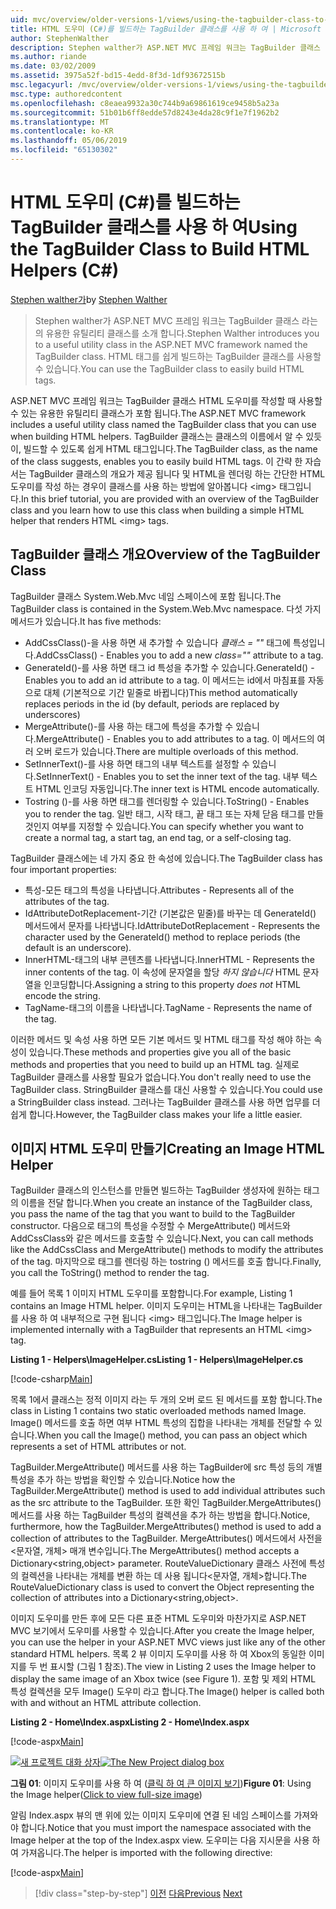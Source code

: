 ```yaml
---
uid: mvc/overview/older-versions-1/views/using-the-tagbuilder-class-to-build-html-helpers-cs
title: HTML 도우미 (C#)를 빌드하는 TagBuilder 클래스를 사용 하 여 | Microsoft Docs
author: StephenWalther
description: Stephen walther가 ASP.NET MVC 프레임 워크는 TagBuilder 클래스 라는의 유용한 유틸리티 클래스를 소개 합니다. TagBuilder 클래스를 쉽게 사용할 수 있습니다...
ms.author: riande
ms.date: 03/02/2009
ms.assetid: 3975a52f-bd15-4edd-8f3d-1df93672515b
msc.legacyurl: /mvc/overview/older-versions-1/views/using-the-tagbuilder-class-to-build-html-helpers-cs
msc.type: authoredcontent
ms.openlocfilehash: c8eaea9932a30c744b9a69861619ce9458b5a23a
ms.sourcegitcommit: 51b01b6ff8edde57d8243e4da28c9f1e7f1962b2
ms.translationtype: MT
ms.contentlocale: ko-KR
ms.lasthandoff: 05/06/2019
ms.locfileid: "65130302"
---
```

# <a name="using-the-tagbuilder-class-to-build-html-helpers-c"></a><span data-ttu-id="72d71-104">HTML 도우미 (C#)를 빌드하는 TagBuilder 클래스를 사용 하 여</span><span class="sxs-lookup"><span data-stu-id="72d71-104">Using the TagBuilder Class to Build HTML Helpers (C#)</span></span>

<span data-ttu-id="72d71-105">[Stephen walther가](https://github.com/StephenWalther)</span><span class="sxs-lookup"><span data-stu-id="72d71-105">by [Stephen Walther](https://github.com/StephenWalther)</span></span>

> <span data-ttu-id="72d71-106">Stephen walther가 ASP.NET MVC 프레임 워크는 TagBuilder 클래스 라는의 유용한 유틸리티 클래스를 소개 합니다.</span><span class="sxs-lookup"><span data-stu-id="72d71-106">Stephen Walther introduces you to a useful utility class in the ASP.NET MVC framework named the TagBuilder class.</span></span> <span data-ttu-id="72d71-107">HTML 태그를 쉽게 빌드하는 TagBuilder 클래스를 사용할 수 있습니다.</span><span class="sxs-lookup"><span data-stu-id="72d71-107">You can use the TagBuilder class to easily build HTML tags.</span></span>

<span data-ttu-id="72d71-108">ASP.NET MVC 프레임 워크는 TagBuilder 클래스 HTML 도우미를 작성할 때 사용할 수 있는 유용한 유틸리티 클래스가 포함 됩니다.</span><span class="sxs-lookup"><span data-stu-id="72d71-108">The ASP.NET MVC framework includes a useful utility class named the TagBuilder class that you can use when building HTML helpers.</span></span> <span data-ttu-id="72d71-109">TagBuilder 클래스는 클래스의 이름에서 알 수 있듯이, 빌드할 수 있도록 쉽게 HTML 태그입니다.</span><span class="sxs-lookup"><span data-stu-id="72d71-109">The TagBuilder class, as the name of the class suggests, enables you to easily build HTML tags.</span></span> <span data-ttu-id="72d71-110">이 간략 한 자습서는 TagBuilder 클래스의 개요가 제공 됩니다 및 HTML을 렌더링 하는 간단한 HTML 도우미를 작성 하는 경우이 클래스를 사용 하는 방법에 알아봅니다 &lt;img&gt; 태그입니다.</span><span class="sxs-lookup"><span data-stu-id="72d71-110">In this brief tutorial, you are provided with an overview of the TagBuilder class and you learn how to use this class when building a simple HTML helper that renders HTML &lt;img&gt; tags.</span></span>

## <a name="overview-of-the-tagbuilder-class"></a><span data-ttu-id="72d71-111">TagBuilder 클래스 개요</span><span class="sxs-lookup"><span data-stu-id="72d71-111">Overview of the TagBuilder Class</span></span>

<span data-ttu-id="72d71-112">TagBuilder 클래스 System.Web.Mvc 네임 스페이스에 포함 됩니다.</span><span class="sxs-lookup"><span data-stu-id="72d71-112">The TagBuilder class is contained in the System.Web.Mvc namespace.</span></span> <span data-ttu-id="72d71-113">다섯 가지 메서드가 있습니다.</span><span class="sxs-lookup"><span data-stu-id="72d71-113">It has five methods:</span></span>

- <span data-ttu-id="72d71-114">AddCssClass()-을 사용 하면 새 추가할 수 있습니다 *클래스 = ""* 태그에 특성입니다.</span><span class="sxs-lookup"><span data-stu-id="72d71-114">AddCssClass() - Enables you to add a new *class=""* attribute to a tag.</span></span>
- <span data-ttu-id="72d71-115">GenerateId()-를 사용 하면 태그 id 특성을 추가할 수 있습니다.</span><span class="sxs-lookup"><span data-stu-id="72d71-115">GenerateId() - Enables you to add an id attribute to a tag.</span></span> <span data-ttu-id="72d71-116">이 메서드는 id에서 마침표를 자동으로 대체 (기본적으로 기간 밑줄로 바뀝니다)</span><span class="sxs-lookup"><span data-stu-id="72d71-116">This method automatically replaces periods in the id (by default, periods are replaced by underscores)</span></span>
- <span data-ttu-id="72d71-117">MergeAttribute()-를 사용 하는 태그에 특성을 추가할 수 있습니다.</span><span class="sxs-lookup"><span data-stu-id="72d71-117">MergeAttribute() - Enables you to add attributes to a tag.</span></span> <span data-ttu-id="72d71-118">이 메서드의 여러 오버 로드가 있습니다.</span><span class="sxs-lookup"><span data-stu-id="72d71-118">There are multiple overloads of this method.</span></span>
- <span data-ttu-id="72d71-119">SetInnerText()-를 사용 하면 태그의 내부 텍스트를 설정할 수 있습니다.</span><span class="sxs-lookup"><span data-stu-id="72d71-119">SetInnerText() - Enables you to set the inner text of the tag.</span></span> <span data-ttu-id="72d71-120">내부 텍스트 HTML 인코딩 자동입니다.</span><span class="sxs-lookup"><span data-stu-id="72d71-120">The inner text is HTML encode automatically.</span></span>
- <span data-ttu-id="72d71-121">Tostring ()-를 사용 하면 태그를 렌더링할 수 있습니다.</span><span class="sxs-lookup"><span data-stu-id="72d71-121">ToString() - Enables you to render the tag.</span></span> <span data-ttu-id="72d71-122">일반 태그, 시작 태그, 끝 태그 또는 자체 닫음 태그를 만들 것인지 여부를 지정할 수 있습니다.</span><span class="sxs-lookup"><span data-stu-id="72d71-122">You can specify whether you want to create a normal tag, a start tag, an end tag, or a self-closing tag.</span></span>

<span data-ttu-id="72d71-123">TagBuilder 클래스에는 네 가지 중요 한 속성에 있습니다.</span><span class="sxs-lookup"><span data-stu-id="72d71-123">The TagBuilder class has four important properties:</span></span>

- <span data-ttu-id="72d71-124">특성-모든 태그의 특성을 나타냅니다.</span><span class="sxs-lookup"><span data-stu-id="72d71-124">Attributes - Represents all of the attributes of the tag.</span></span>
- <span data-ttu-id="72d71-125">IdAttributeDotReplacement-기간 (기본값은 밑줄)를 바꾸는 데 GenerateId() 메서드에서 문자를 나타냅니다.</span><span class="sxs-lookup"><span data-stu-id="72d71-125">IdAttributeDotReplacement - Represents the character used by the GenerateId() method to replace periods (the default is an underscore).</span></span>
- <span data-ttu-id="72d71-126">InnerHTML-태그의 내부 콘텐츠를 나타냅니다.</span><span class="sxs-lookup"><span data-stu-id="72d71-126">InnerHTML - Represents the inner contents of the tag.</span></span> <span data-ttu-id="72d71-127">이 속성에 문자열을 할당 *하지 않습니다* HTML 문자열을 인코딩합니다.</span><span class="sxs-lookup"><span data-stu-id="72d71-127">Assigning a string to this property *does not* HTML encode the string.</span></span>
- <span data-ttu-id="72d71-128">TagName-태그의 이름을 나타냅니다.</span><span class="sxs-lookup"><span data-stu-id="72d71-128">TagName - Represents the name of the tag.</span></span>

<span data-ttu-id="72d71-129">이러한 메서드 및 속성 사용 하면 모든 기본 메서드 및 HTML 태그를 작성 해야 하는 속성이 있습니다.</span><span class="sxs-lookup"><span data-stu-id="72d71-129">These methods and properties give you all of the basic methods and properties that you need to build up an HTML tag.</span></span> <span data-ttu-id="72d71-130">실제로 TagBuilder 클래스를 사용할 필요가 없습니다.</span><span class="sxs-lookup"><span data-stu-id="72d71-130">You don't really need to use the TagBuilder class.</span></span> <span data-ttu-id="72d71-131">StringBuilder 클래스를 대신 사용할 수 있습니다.</span><span class="sxs-lookup"><span data-stu-id="72d71-131">You could use a StringBuilder class instead.</span></span> <span data-ttu-id="72d71-132">그러나는 TagBuilder 클래스를 사용 하면 업무를 더 쉽게 합니다.</span><span class="sxs-lookup"><span data-stu-id="72d71-132">However, the TagBuilder class makes your life a little easier.</span></span>

## <a name="creating-an-image-html-helper"></a><span data-ttu-id="72d71-133">이미지 HTML 도우미 만들기</span><span class="sxs-lookup"><span data-stu-id="72d71-133">Creating an Image HTML Helper</span></span>

<span data-ttu-id="72d71-134">TagBuilder 클래스의 인스턴스를 만들면 빌드하는 TagBuilder 생성자에 원하는 태그의 이름을 전달 합니다.</span><span class="sxs-lookup"><span data-stu-id="72d71-134">When you create an instance of the TagBuilder class, you pass the name of the tag that you want to build to the TagBuilder constructor.</span></span> <span data-ttu-id="72d71-135">다음으로 태그의 특성을 수정할 수 MergeAttribute() 메서드와 AddCssClass와 같은 메서드를 호출할 수 있습니다.</span><span class="sxs-lookup"><span data-stu-id="72d71-135">Next, you can call methods like the AddCssClass and MergeAttribute() methods to modify the attributes of the tag.</span></span> <span data-ttu-id="72d71-136">마지막으로 태그를 렌더링 하는 tostring () 메서드를 호출 합니다.</span><span class="sxs-lookup"><span data-stu-id="72d71-136">Finally, you call the ToString() method to render the tag.</span></span>

<span data-ttu-id="72d71-137">예를 들어 목록 1 이미지 HTML 도우미를 포함합니다.</span><span class="sxs-lookup"><span data-stu-id="72d71-137">For example, Listing 1 contains an Image HTML helper.</span></span> <span data-ttu-id="72d71-138">이미지 도우미는 HTML을 나타내는 TagBuilder를 사용 하 여 내부적으로 구현 됩니다 &lt;img&gt; 태그입니다.</span><span class="sxs-lookup"><span data-stu-id="72d71-138">The Image helper is implemented internally with a TagBuilder that represents an HTML &lt;img&gt; tag.</span></span>

<span data-ttu-id="72d71-139">**Listing 1 - Helpers\ImageHelper.cs**</span><span class="sxs-lookup"><span data-stu-id="72d71-139">**Listing 1 - Helpers\ImageHelper.cs**</span></span>

[!code-csharp[Main](using-the-tagbuilder-class-to-build-html-helpers-cs/samples/sample1.cs)]

<span data-ttu-id="72d71-140">목록 1에서 클래스는 정적 이미지 라는 두 개의 오버 로드 된 메서드를 포함 합니다.</span><span class="sxs-lookup"><span data-stu-id="72d71-140">The class in Listing 1 contains two static overloaded methods named Image.</span></span> <span data-ttu-id="72d71-141">Image() 메서드를 호출 하면 여부 HTML 특성의 집합을 나타내는 개체를 전달할 수 있습니다.</span><span class="sxs-lookup"><span data-stu-id="72d71-141">When you call the Image() method, you can pass an object which represents a set of HTML attributes or not.</span></span>

<span data-ttu-id="72d71-142">TagBuilder.MergeAttribute() 메서드를 사용 하는 TagBuilder에 src 특성 등의 개별 특성을 추가 하는 방법을 확인할 수 있습니다.</span><span class="sxs-lookup"><span data-stu-id="72d71-142">Notice how the TagBuilder.MergeAttribute() method is used to add individual attributes such as the src attribute to the TagBuilder.</span></span> <span data-ttu-id="72d71-143">또한 확인 TagBuilder.MergeAttributes() 메서드를 사용 하는 TagBuilder 특성의 컬렉션을 추가 하는 방법을 합니다.</span><span class="sxs-lookup"><span data-stu-id="72d71-143">Notice, furthermore, how the TagBuilder.MergeAttributes() method is used to add a collection of attributes to the TagBuilder.</span></span> <span data-ttu-id="72d71-144">MergeAttributes() 메서드에서 사전을&lt;문자열, 개체&gt; 매개 변수입니다.</span><span class="sxs-lookup"><span data-stu-id="72d71-144">The MergeAttributes() method accepts a Dictionary&lt;string,object&gt; parameter.</span></span> <span data-ttu-id="72d71-145">RouteValueDictionary 클래스 사전에 특성의 컬렉션을 나타내는 개체를 변환 하는 데 사용 됩니다&lt;문자열, 개체&gt;합니다.</span><span class="sxs-lookup"><span data-stu-id="72d71-145">The RouteValueDictionary class is used to convert the Object representing the collection of attributes into a Dictionary&lt;string,object&gt;.</span></span>

<span data-ttu-id="72d71-146">이미지 도우미를 만든 후에 모든 다른 표준 HTML 도우미와 마찬가지로 ASP.NET MVC 보기에서 도우미를 사용할 수 있습니다.</span><span class="sxs-lookup"><span data-stu-id="72d71-146">After you create the Image helper, you can use the helper in your ASP.NET MVC views just like any of the other standard HTML helpers.</span></span> <span data-ttu-id="72d71-147">목록 2 뷰 이미지 도우미를 사용 하 여 Xbox의 동일한 이미지를 두 번 표시할 (그림 1 참조).</span><span class="sxs-lookup"><span data-stu-id="72d71-147">The view in Listing 2 uses the Image helper to display the same image of an Xbox twice (see Figure 1).</span></span> <span data-ttu-id="72d71-148">포함 및 제외 HTML 특성 컬렉션을 모두 Image() 도우미 라고 합니다.</span><span class="sxs-lookup"><span data-stu-id="72d71-148">The Image() helper is called both with and without an HTML attribute collection.</span></span>

<span data-ttu-id="72d71-149">**Listing 2 - Home\Index.aspx**</span><span class="sxs-lookup"><span data-stu-id="72d71-149">**Listing 2 - Home\Index.aspx**</span></span>

[!code-aspx[Main](using-the-tagbuilder-class-to-build-html-helpers-cs/samples/sample2.aspx)]

<span data-ttu-id="72d71-150">[![새 프로젝트 대화 상자](using-the-tagbuilder-class-to-build-html-helpers-cs/_static/image1.jpg)](using-the-tagbuilder-class-to-build-html-helpers-cs/_static/image1.png)</span><span class="sxs-lookup"><span data-stu-id="72d71-150">[![The New Project dialog box](using-the-tagbuilder-class-to-build-html-helpers-cs/_static/image1.jpg)](using-the-tagbuilder-class-to-build-html-helpers-cs/_static/image1.png)</span></span>

<span data-ttu-id="72d71-151">**그림 01**: 이미지 도우미를 사용 하 여 ([클릭 하 여 큰 이미지 보기](using-the-tagbuilder-class-to-build-html-helpers-cs/_static/image2.png))</span><span class="sxs-lookup"><span data-stu-id="72d71-151">**Figure 01**: Using the Image helper([Click to view full-size image](using-the-tagbuilder-class-to-build-html-helpers-cs/_static/image2.png))</span></span>

<span data-ttu-id="72d71-152">알림 Index.aspx 뷰의 맨 위에 있는 이미지 도우미에 연결 된 네임 스페이스를 가져와야 합니다.</span><span class="sxs-lookup"><span data-stu-id="72d71-152">Notice that you must import the namespace associated with the Image helper at the top of the Index.aspx view.</span></span> <span data-ttu-id="72d71-153">도우미는 다음 지시문을 사용 하 여 가져옵니다.</span><span class="sxs-lookup"><span data-stu-id="72d71-153">The helper is imported with the following directive:</span></span>

[!code-aspx[Main](using-the-tagbuilder-class-to-build-html-helpers-cs/samples/sample3.aspx)]

> [!div class="step-by-step"]
> <span data-ttu-id="72d71-154">[이전](creating-custom-html-helpers-cs.md)
> [다음](creating-page-layouts-with-view-master-pages-cs.md)</span><span class="sxs-lookup"><span data-stu-id="72d71-154">[Previous](creating-custom-html-helpers-cs.md)
[Next](creating-page-layouts-with-view-master-pages-cs.md)</span></span>
